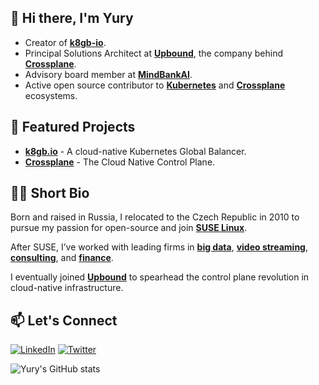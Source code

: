 ## 👋 Hi there, I'm Yury

- Creator of [**k8gb-io**](https://www.k8gb.io/).
- Principal Solutions Architect at [**Upbound**](https://github.com/upbound), the company behind [**Crossplane**](https://github.com/crossplane/).
- Advisory board member at [**MindBankAI**](https://github.com/MindBankAI).
- Active open source contributor to [**Kubernetes**](https://kubernetes.io/) and [**Crossplane**](https://github.com/crossplane/) ecosystems.


## 🚀 Featured Projects
- [**k8gb.io**](https://github.com/k8gb-io/k8gb) - A cloud-native Kubernetes Global Balancer.
- [**Crossplane**](https://github.com/crossplane/crossplane) - The Cloud Native Control Plane.


## 🧑‍💼 Short Bio

Born and raised in Russia, I relocated to the Czech Republic in 2010 to pursue my passion for open-source and join [**SUSE Linux**](https://www.suse.com/).

After SUSE, I’ve worked with leading firms in [**big data**](https://www.gooddata.com/), [**video streaming**](https://www.iflix.com/), [**consulting**](https://www.mckinsey.com/), and [**finance**](https://www.absa.africa/).

I eventually joined [**Upbound**](https://www.upbound.io/) to spearhead the control plane revolution in cloud-native infrastructure.


## 📫 Let's Connect
[![LinkedIn](https://img.shields.io/badge/LinkedIn-blue?style=for-the-badge&logo=linkedin)](https://www.linkedin.com/in/yurytsarev/)
[![Twitter](https://img.shields.io/badge/Twitter-1DA1F2?style=for-the-badge&logo=twitter&logoColor=white)](https://x.com/xnullz)


![Yury's GitHub stats](https://github-readme-stats.vercel.app/api?username=ytsarev&count_private=true&show_icons=true&theme=tokyonight)
